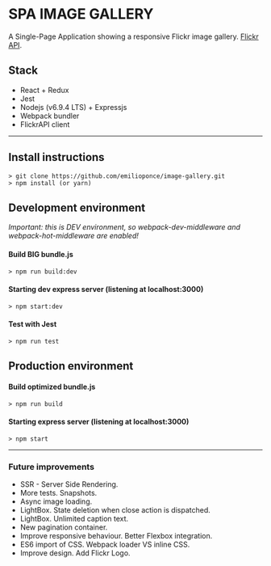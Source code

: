 # SPA IMAGE GALLERY

A Single-Page Application showing a responsive Flickr image gallery.
[Flickr API](https://www.flickr.com/services/api/).

## Stack
* React + Redux
* Jest
* Nodejs (v6.9.4 LTS) + Expressjs
* Webpack bundler
* FlickrAPI client

---

## Install instructions
```shell
> git clone https://github.com/emilioponce/image-gallery.git
> npm install (or yarn)
```

## Development environment
*Important: this is DEV environment, so webpack-dev-middleware and webpack-hot-middleware are enabled!*
#### Build BIG bundle.js
```shell
> npm run build:dev
```
#### Starting dev express server (listening at localhost:3000)
```shell
> npm start:dev
```
#### Test with Jest
```shell
> npm run test
```

## Production environment
#### Build optimized bundle.js
```shell
> npm run build
```
#### Starting express server (listening at localhost:3000)
```shell
> npm start
```


---

### Future improvements
* SSR - Server Side Rendering.
* More tests. Snapshots.
* Async image loading.
* LightBox. State deletion when close action is dispatched.
* LightBox. Unlimited caption text.
* New pagination container.
* Improve responsive behaviour. Better Flexbox integration.
* ES6 import of CSS. Webpack loader VS inline CSS.
* Improve design. Add Flickr Logo.
